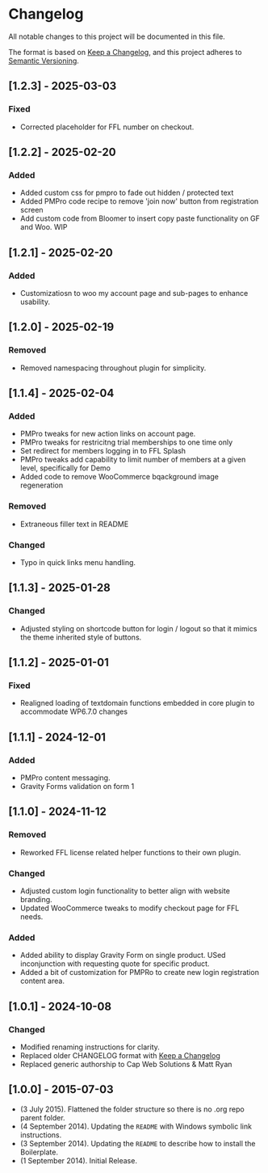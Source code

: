 # Changelog

All notable changes to this project will be documented in this file.

The format is based on [Keep a Changelog](https://keepachangelog.com/en/1.1.0/),
and this project adheres to [Semantic Versioning](https://semver.org/spec/v2.0.0.html).

## [1.2.3] - 2025-03-03

### Fixed

- Corrected placeholder for FFL number on checkout.

## [1.2.2] - 2025-02-20

### Added

- Added custom css for pmpro to fade out hidden / protected text 
- Added PMPro code recipe to remove 'join now' button from registration screen
- Add custom code from Bloomer to insert copy paste functionality on GF and Woo. WIP

## [1.2.1] - 2025-02-20

### Added

- Customizatiosn to woo my account page and sub-pages to enhance usability. 

## [1.2.0] - 2025-02-19

### Removed

- Removed namespacing throughout plugin for simplicity. 

## [1.1.4] - 2025-02-04

### Added

- PMPro tweaks for new action links on account page. 
- PMPro tweaks for restricitng trial memberships to one time only
- Set redirect for members logging in to FFL Splash
- PMPro tweaks add capability to limit number of members at a given level, specifically for Demo
- Added code to remove WooCommerce bqackground image regeneration

### Removed

- Extraneous filler text in README

### Changed 

- Typo in quick links menu handling. 

## [1.1.3] - 2025-01-28

### Changed

- Adjusted styling on shortcode button for login / logout so that it mimics the theme inherited style of buttons.

## [1.1.2] - 2025-01-01

### Fixed

- Realigned loading of textdomain functions embedded in core plugin to accommodate WP6.7.0 changes 

## [1.1.1] - 2024-12-01

### Added

- PMPro content messaging. 
- Gravity Forms validation on form 1

## [1.1.0] - 2024-11-12

### Removed

- Reworked FFL license related helper functions to their own plugin. 

### Changed

- Adjusted custom login functionality to better align with website branding. 
- Updated WooCommerce tweaks to modify checkout page for FFL needs. 

### Added 

- Added ability to display Gravity Form on single product. USed inconjunction with requesting quote for specific product. 
- Added a bit of customization for PMPRo to create new login registration content area. 

## [1.0.1] - 2024-10-08

### Changed

- Modified renaming instructions for clarity. 
- Replaced older CHANGELOG format with [Keep a Changelog](https://keepachangelog.com/)
- Replaced generic authorship to Cap Web Solutions & Matt Ryan

## [1.0.0] - 2015-07-03
* (3 July 2015). Flattened the folder structure so there is no .org repo parent folder.
* (4 September 2014). Updating the `README` with Windows symbolic link instructions.
* (3 September 2014). Updating the `README` to describe how to install the Boilerplate.
* (1 September 2014). Initial Release.
